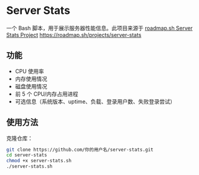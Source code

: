 # Server Stats

一个 Bash 脚本，用于展示服务器性能信息。此项目来源于 [roadmap.sh Server Stats Project](https://roadmap.sh/projects/server-stats)
https://roadmap.sh/projects/server-stats

## 功能
- CPU 使用率
- 内存使用情况
- 磁盘使用情况
- 前 5 个 CPU/内存占用进程
- 可选信息（系统版本、uptime、负载、登录用户数、失败登录尝试）

## 使用方法
克隆仓库：
```bash
git clone https://github.com/你的用户名/server-stats.git
cd server-stats
chmod +x server-stats.sh
./server-stats.sh
